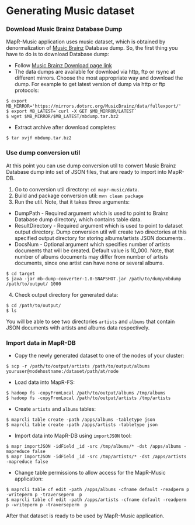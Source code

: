# Generating Music dataset

### Download Music Brainz Database Dump

MapR-Music application uses music dataset, which is obtained by denormalization of 
[Music Brainz](https://musicbrainz.org/) Database dump. So, the first thing you have to do is to download Database dump:
* Follow [Music Brainz Download page link](https://musicbrainz.org/doc/MusicBrainz_Database/Download)
* The data dumps are available for download via http, ftp or rsync at different mirrors. Choose the most appropriate way
and download the dump. For example to get latest version of dump via http or ftp protocols:

```
$ export MB_MIRROR='https://mirrors.dotsrc.org/MusicBrainz/data/fullexport/'
$ export MB_LATEST=`curl -X GET $MB_MIRROR/LATEST`
$ wget $MB_MIRROR/$MB_LATEST/mbdump.tar.bz2
```

* Extract archive after download completes:

```
$ tar xvjf mbdump.tar.bz2
```

### Use dump conversion util

At this point you can use dump conversion util to convert Music Brainz Database dump into set of JSON files, that are 
ready to import into MapR-DB.

1. Go to conversion util directory: `cd mapr-music/data`.
2. Build and package conversion util: `mvn clean package`
3. Run the util. Note, that it takes three arguments:

* DumpPath - Required argument which is used to point to Brainz Database dump directory, which contains table data.
* ResultDirectory - Required argument which is used to point to dataset output directory. Dump conversion util will 
create two directories at this specified output directory for storing albums/artists JSON documents .
* DocsNum - Optional argument which specifies number of artists documents that will be created. Default value is 
10_000. Note, that number of albums documents may differ from number of artists documents, since one artist can have 
none or several albums.

```
$ cd target
$ java -jar mb-dump-converter-1.0-SNAPSHOT.jar /path/to/dump/mbdump /path/to/output/ 1000
```

4. Check output directory for generated data:

```
$ cd /path/to/output/
$ ls
```

You will be able to see two directories `artists` and `albums` that contain JSON documents with artists and albums data 
respectively.

### Import data in MapR-DB

* Copy the newly generated dataset to one of the nodes of your cluster:

```
$ scp -r /path/to/output/artists /path/to/output/albums youruser@nodehostname:/dataset/path/at/node
```

* Load data into MapR-FS:
```
$ hadoop fs -copyFromLocal /path/to/output/albums /tmp/albums
$ hadoop fs -copyFromLocal /path/to/output/artists /tmp/artists
```

* Create `artists` and `albums` tables:

```
$ maprcli table create -path /apps/albums -tabletype json
$ maprcli table create -path /apps/artists -tabletype json
```

* Import data into MapR-DB using `importJSON` tool:
```
$ mapr importJSON -idField _id -src /tmp/albums/* -dst /apps/albums -mapreduce false
$ mapr importJSON -idField _id -src /tmp/artists/* -dst /apps/artists -mapreduce false
```

* Change table permissions to allow access for the MapR-Music application:
```
$ maprcli table cf edit -path /apps/albums -cfname default -readperm p -writeperm p -traverseperm  p
$ maprcli table cf edit -path /apps/artists -cfname default -readperm p -writeperm p -traverseperm  p
```

After that dataset is ready to be used by MapR-Music application.